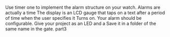 Use timer one to implement the alarm structure on your watch. Alarms are actually a time
The display is an LCD gauge that taps on a text after a period of time when the user specifies it
Turns on. Your alarm should be configurable. Give your project as an LED and a
Save it in a folder of the same name in the gate. part3